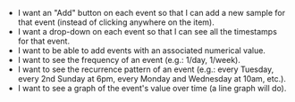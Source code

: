- I want an "Add" button on each event so that I can add a new sample for that event (instead of clicking anywhere on the item).
- I want a drop-down on each event so that I can see all the timestamps for that event.
- I want to be able to add events with an associated numerical value.
- I want to see the frequency of an event (e.g.: 1/day, 1/week).
- I want to see the recurrence pattern of an event (e.g.: every Tuesday, every 2nd Sunday at 6pm, every Monday and Wednesday at 10am, etc.).
- I want to see a graph of the event's value over time (a line graph will do).